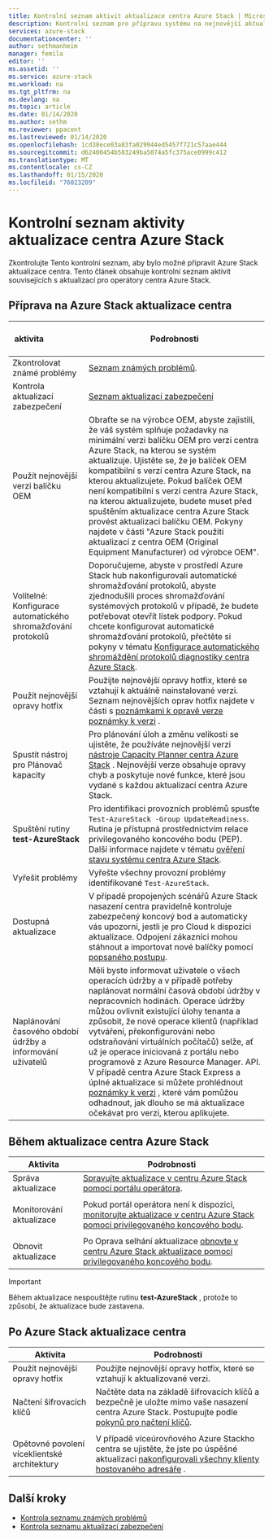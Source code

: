 ```yaml
---
title: Kontrolní seznam aktivit aktualizace centra Azure Stack | Microsoft Docs
description: Kontrolní seznam pro přípravu systému na nejnovější aktualizaci centra Azure Stack.
services: azure-stack
documentationcenter: ''
author: sethmanheim
manager: femila
editor: ''
ms.assetid: ''
ms.service: azure-stack
ms.workload: na
ms.tgt_pltfrm: na
ms.devlang: na
ms.topic: article
ms.date: 01/14/2020
ms.author: sethm
ms.reviewer: ppacent
ms.lastreviewed: 01/14/2020
ms.openlocfilehash: 1cd38ece03a83fa029944ed5457f721c57aae444
ms.sourcegitcommit: d62400454b583249ba5074a5fc375ace0999c412
ms.translationtype: MT
ms.contentlocale: cs-CZ
ms.lasthandoff: 01/15/2020
ms.locfileid: "76023209"
---
```

# <a name="azure-stack-hub-update-activity-checklist"></a>Kontrolní seznam aktivity aktualizace centra Azure Stack

Zkontrolujte Tento kontrolní seznam, aby bylo možné připravit Azure Stack aktualizace centra. Tento článek obsahuje kontrolní seznam aktivit souvisejících s aktualizací pro operátory centra Azure Stack.

## <a name="prepare-for-azure-stack-hub-update"></a>Příprava na Azure Stack aktualizace centra

| &nbsp; &nbsp; &nbsp; &nbsp; &nbsp; &nbsp; &nbsp; &nbsp; &nbsp; &nbsp; &nbsp; aktivita &nbsp; &nbsp; &nbsp; &nbsp; &nbsp; &nbsp; &nbsp; &nbsp; &nbsp; &nbsp; &nbsp;                   | Podrobnosti                                                   |
|------------------------------|-----------------------------------------------------------|
| Zkontrolovat známé problémy     | [Seznam známých problémů](known-issues.md).                |
| Kontrola aktualizací zabezpečení | [Seznam aktualizací zabezpečení](release-notes-security-updates.md)      |
| Použít nejnovější verzi balíčku OEM | Obraťte se na výrobce OEM, abyste zajistili, že váš systém splňuje požadavky na minimální verzi balíčku OEM pro verzi centra Azure Stack, na kterou se systém aktualizuje. Ujistěte se, že je balíček OEM kompatibilní s verzí centra Azure Stack, na kterou aktualizujete. Pokud balíček OEM není kompatibilní s verzí centra Azure Stack, na kterou aktualizujete, budete muset před spuštěním aktualizace centra Azure Stack provést aktualizaci balíčku OEM. Pokyny najdete v části "Azure Stack použití aktualizací z centra OEM (Original Equipment Manufacturer) od výrobce OEM". |
| Volitelné: Konfigurace automatického shromažďování protokolů | Doporučujeme, abyste v prostředí Azure Stack hub nakonfigurovali automatické shromažďování protokolů, abyste zjednodušili proces shromažďování systémových protokolů v případě, že budete potřebovat otevřít lístek podpory. Pokud chcete konfigurovat automatické shromažďování protokolů, přečtěte si pokyny v tématu [Konfigurace automatického shromáždění protokolů diagnostiky centra Azure Stack](azure-stack-configure-automatic-diagnostic-log-collection.md). |
| Použít nejnovější opravy hotfix | Použijte nejnovější opravy hotfix, které se vztahují k aktuálně nainstalované verzi. Seznam nejnovějších oprav hotfix najdete v části s [poznámkami k opravě verze poznámky k verzi](release-notes.md#hotfixes) . |
| Spustit nástroj pro Plánovač kapacity | Pro plánování úloh a změnu velikosti se ujistěte, že používáte nejnovější verzi [nástroje Capacity Planner centra Azure Stack](azure-stack-capacity-planning-overview.md) . Nejnovější verze obsahuje opravy chyb a poskytuje nové funkce, které jsou vydané s každou aktualizací centra Azure Stack. |
| Spuštění rutiny **test-AzureStack** | Pro identifikaci provozních problémů spusťte `Test-AzureStack -Group UpdateReadiness`. Rutina je přístupná prostřednictvím relace privilegovaného koncového bodu (PEP). Další informace najdete v tématu [ověření stavu systému centra Azure Stack](azure-stack-diagnostic-test.md). |
| Vyřešit problémy | Vyřešte všechny provozní problémy identifikované `Test-AzureStack`. |
| Dostupná aktualizace | V případě propojených scénářů Azure Stack nasazení centra pravidelně kontroluje zabezpečený koncový bod a automaticky vás upozorní, jestli je pro Cloud k dispozici aktualizace. Odpojení zákazníci mohou stáhnout a importovat nové balíčky pomocí [popsaného postupu](azure-stack-apply-updates.md). |
| Naplánování časového období údržby a informování uživatelů | Měli byste informovat uživatele o všech operacích údržby a v případě potřeby naplánovat normální časová období údržby v nepracovních hodinách. Operace údržby můžou ovlivnit existující úlohy tenanta a způsobit, že nové operace klientů (například vytváření, překonfigurování nebo odstraňování virtuálních počítačů) selže, ať už je operace iniciovaná z portálu nebo programově z Azure Resource Manager. API. V případě centra Azure Stack Express a úplné aktualizace si můžete prohlédnout [poznámky k verzi](release-notes.md) , které vám pomůžou odhadnout, jak dlouho se má aktualizace očekávat pro verzi, kterou aplikujete. |

## <a name="during-azure-stack-hub-update"></a>Během aktualizace centra Azure Stack

| Aktivita | Podrobnosti |
|--------------------|------------------------------------------------------------------------------------------------------|
| Správa aktualizace |[Spravujte aktualizace v centru Azure Stack pomocí portálu operátora](azure-stack-updates.md). |
|  |  |
| Monitorování aktualizace | Pokud portál operátora není k dispozici, [monitorujte aktualizace v centru Azure Stack pomocí privilegovaného koncového bodu](azure-stack-monitor-update.md). |
|  |  |
| Obnovit aktualizace | Po Oprava selhání aktualizace [obnovte v centru Azure Stack aktualizace pomocí privilegovaného koncového bodu](azure-stack-monitor-update.md). |

> [!IMPORTANT]  
> Během aktualizace nespouštějte rutinu **test-AzureStack** , protože to způsobí, že aktualizace bude zastavena.

## <a name="after-azure-stack-hub-update"></a>Po Azure Stack aktualizace centra

| Aktivita | Podrobnosti |
|--------------------------|----------------------------------------------------------------------------------------------------------------------------------------------------------------|
| Použít nejnovější opravy hotfix | Použijte nejnovější opravy hotfix, které se vztahují k aktualizované verzi. |
| Načtení šifrovacích klíčů | Načtěte data na základě šifrovacích klíčů a bezpečně je uložte mimo vaše nasazení centra Azure Stack. Postupujte podle [pokynů pro načtení klíčů](azure-stack-security-bitlocker.md). |
|  |  |
| Opětovné povolení víceklientské architektury | V případě víceúrovňového Azure Stackho centra se ujistěte, že jste po úspěšné aktualizaci [nakonfigurovali všechny klienty hostovaného adresáře](azure-stack-enable-multitenancy.md#configure-guest-directory) . |

## <a name="next-steps"></a>Další kroky

- [Kontrola seznamu známých problémů](known-issues.md)
- [Kontrola seznamu aktualizací zabezpečení](release-notes-security-updates.md)

